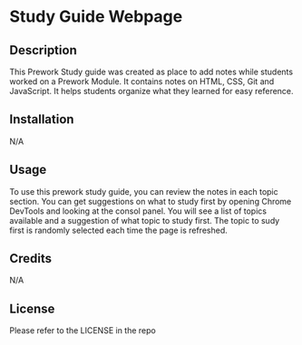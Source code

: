 # Study Guide Webpage

## Description

This Prework Study guide was created as place to add notes while students worked on a Prework Module.
It contains notes on HTML, CSS, Git and JavaScript. It helps students organize what they learned 
for easy reference. 

## Installation

N/A

## Usage

To use this prework study guide, you can review the notes in each topic section.  You can get suggestions on what to study first by opening Chrome DevTools and looking at the consol panel. You will see a list of topics available and a suggestion of what topic to study first.  The topic to sudy first is randomly selected each time the page is refreshed.

## Credits

N/A

## License

Please refer to the LICENSE in the repo
